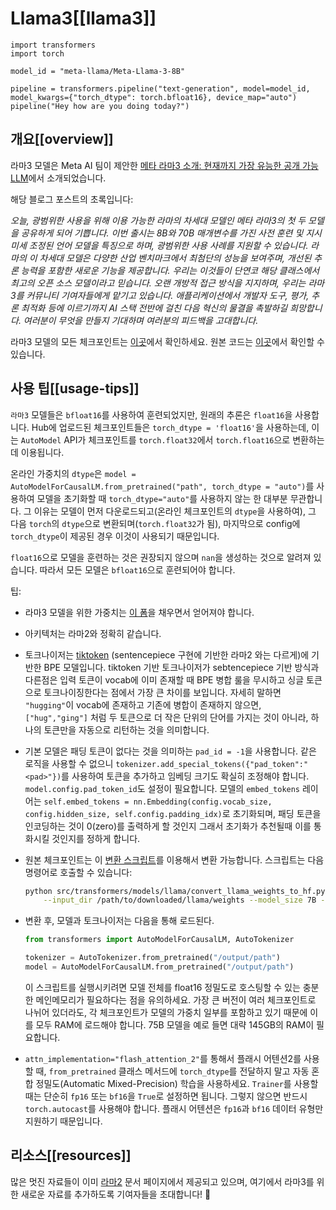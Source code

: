 <!--Copyright 2024 The HuggingFace Team. All rights reserved.

Licensed under the Apache License, Version 2.0 (the "License"); you may not use this file except in compliance with
the License. You may obtain a copy of the License at

http://www.apache.org/licenses/LICENSE-2.0

Unless required by applicable law or agreed to in writing, software distributed under the License is distributed on
an "AS IS" BASIS, WITHOUT WARRANTIES OR CONDITIONS OF ANY KIND, either express or implied. See the License for the
specific language governing permissions and limitations under the License.

⚠️ Note that this file is in Markdown but contain specific syntax for our doc-builder (similar to MDX) that may not be
rendered properly in your Markdown viewer.

-->

# Llama3[[llama3]]

```py3
import transformers
import torch

model_id = "meta-llama/Meta-Llama-3-8B"

pipeline = transformers.pipeline("text-generation", model=model_id, model_kwargs={"torch_dtype": torch.bfloat16}, device_map="auto")
pipeline("Hey how are you doing today?")
```

## 개요[[overview]]

라마3 모델은 Meta AI 팀이 제안한 [메타 라마3 소개: 현재까지 가장 유능한 공개 가능 LLM](https://ai.meta.com/blog/meta-llama-3/)에서 소개되었습니다.

해당 블로그 포스트의 초록입니다:

*오늘, 광범위한 사용을 위해 이용 가능한 라마의 차세대 모델인 메타 라마3의 첫 두 모델을 공유하게 되어 기쁩니다. 이번 출시는 8B와 70B 매개변수를 가진 사전 훈련 및 지시 미세 조정된 언어 모델을 특징으로 하며, 광범위한 사용 사례를 지원할 수 있습니다. 라마의 이 차세대 모델은 다양한 산업 벤치마크에서 최첨단의 성능을 보여주며, 개선된 추론 능력을 포함한 새로운 기능을 제공합니다. 우리는 이것들이 단연코 해당 클래스에서 최고의 오픈 소스 모델이라고 믿습니다. 오랜 개방적 접근 방식을 지지하며, 우리는 라마3를 커뮤니티 기여자들에게 맡기고 있습니다. 애플리케이션에서 개발자 도구, 평가, 추론 최적화 등에 이르기까지 AI 스택 전반에 걸친 다음 혁신의 물결을 촉발하길 희망합니다. 여러분이 무엇을 만들지 기대하며 여러분의 피드백을 고대합니다.*

라마3 모델의 모든 체크포인트는 [이곳](https://huggingface.co/models?search=llama3)에서 확인하세요.
원본 코드는 [이곳](https://github.com/meta-llama/llama3)에서 확인할 수 있습니다.

## 사용 팁[[usage-tips]]

<Tip warning={true}>

`라마3` 모델들은 `bfloat16`를 사용하여 훈련되었지만, 원래의 추론은 `float16`을 사용합니다. Hub에 업로드된 체크포인트들은 `torch_dtype = 'float16'`을 사용하는데, 이는 `AutoModel` API가 체크포인트를 `torch.float32`에서 `torch.float16`으로 변환하는데 이용됩니다. 

온라인 가중치의 `dtype`은 `model = AutoModelForCausalLM.from_pretrained("path", torch_dtype = "auto")`를 사용하여 모델을 초기화할 때 `torch_dtype="auto"`를 사용하지 않는 한 대부분 무관합니다. 그 이유는 모델이 먼저 다운로드되고(온라인 체크포인트의 `dtype`을 사용하여), 그 다음 `torch`의 `dtype`으로 변환되며(`torch.float32`가 됨), 마지막으로 config에 `torch_dtype`이 제공된 경우 이것이 사용되기 때문입니다.

`float16`으로 모델을 훈련하는 것은 권장되지 않으며 `nan`을 생성하는 것으로 알려져 있습니다. 따라서 모든 모델은 `bfloat16`으로 훈련되어야 합니다.

</Tip>

팁:

- 라마3 모델을 위한 가중치는 [이 폼](https://ai.meta.com/resources/models-and-libraries/llama-downloads/)을 채우면서 얻어져야 합니다.
- 아키텍처는 라마2와 정확히 같습니다.
- 토크나이저는 [tiktoken](https://github.com/openai/tiktoken) (sentencepiece 구현에 기반한 라마2 와는 다르게)에 기반한 BPE 모델입니다. tiktoken 기반 토크나이저가 sebtencepiece 기반 방식과 다른점은 입력 토큰이 vocab에 이미 존재할 때 BPE 병합 룰을 무시하고 싱글 토큰으로 토크나이징한다는 점에서 가장 큰 차이를 보입니다. 자세히 말하면 `"hugging"`이 vocab에 존재하고 기존에 병합이 존재하지 않으면, `["hug","ging"]` 처럼 두 토큰으로 더 작은 단위의 단어를 가지는 것이 아니라, 하나의 토큰만을 자동으로 리턴하는 것을 의미합니다.
- 기본 모델은 패딩 토큰이 없다는 것을 의미하는 `pad_id = -1`을 사용합니다. 같은 로직을 사용할 수 없으니 `tokenizer.add_special_tokens({"pad_token":"<pad>"})`를 사용하여 토큰을 추가하고 임베딩 크기도 확실히 조정해야 합니다. `model.config.pad_token_id`도 설정이 필요합니다. 모델의 `embed_tokens` 레이어는 `self.embed_tokens = nn.Embedding(config.vocab_size, config.hidden_size, self.config.padding_idx)`로 초기화되며, 패딩 토큰을 인코딩하는 것이 0(zero)를 출력하게 할 것인지 그래서 초기화가 추천될때 이를 통화시킬 것인지를 정하게 합니다. 
- 원본 체크포인트는 이 [변환 스크립트](https://github.com/huggingface/transformers/blob/main/src/transformers/models/llama/convert_llama_weights_to_hf.py)를 이용해서 변환 가능합니다. 스크립트는 다음 명령어로 호출할 수 있습니다:
    
    ```bash
    python src/transformers/models/llama/convert_llama_weights_to_hf.py \
        --input_dir /path/to/downloaded/llama/weights --model_size 7B --output_dir /output/path --llama_version 3
    ```

- 변환 후, 모델과 토크나이저는 다음을 통해 로드된다.

    ```python
    from transformers import AutoModelForCausalLM, AutoTokenizer
    
    tokenizer = AutoTokenizer.from_pretrained("/output/path")
    model = AutoModelForCausalLM.from_pretrained("/output/path")
    ```

    이 스크립트를 실행시키려면 모델 전체를 float16 정밀도로 호스팅할 수 있는 충분한 메인메모리가 필요하다는 점을 유의하세요. 가장 큰 버전이 여러 체크포인트로 나뉘어 있더라도, 각 체크포인트가 모델의 가중치 일부를 포함하고 있기 때문에 이를 모두 RAM에 로드해야 합니다. 75B 모델을 예로 들면 대략 145GB의 RAM이 필요합니다. 

- `attn_implementation="flash_attention_2"`를 통해서 플래시 어텐션2를 사용할 때, `from_pretrained` 클래스 메서드에 `torch_dtype`를 전달하지 말고 자동 혼합 정밀도(Automatic Mixed-Precision) 학습을 사용하세요. `Trainer`를 사용할 때는 단순히 `fp16` 또는 `bf16`을 `True`로 설정하면 됩니다. 그렇지 않으면 반드시 `torch.autocast`를 사용해야 합니다. 플래시 어텐션은 `fp16`과 `bf16` 데이터 유형만 지원하기 때문입니다.

## 리소스[[resources]]

많은 멋진 자료들이 이미 [라마2](./llama2) 문서 페이지에서 제공되고 있으며, 여기에서 라마3를 위한 새로운 자료를 추가하도록 기여자들을 초대합니다! 🤗
